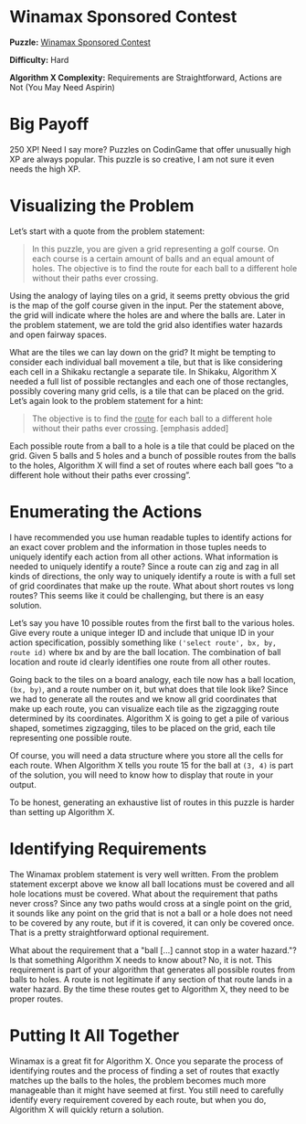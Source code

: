 # Winamax Sponsored Contest

__Puzzle:__ [Winamax Sponsored Contest](https://www.codingame.com/training/hard/winamax-sponsored-contest)

__Difficulty:__ Hard

__Algorithm X Complexity:__ Requirements are Straightforward, Actions are Not (You May Need Aspirin)

# Big Payoff

250 XP! Need I say more? Puzzles on CodinGame that offer unusually high XP are always popular. This puzzle is so creative, I am not sure it even needs the high XP.

# Visualizing the Problem

Let’s start with a quote from the problem statement:

> In this puzzle, you are given a grid representing a golf course. On each course is a certain amount of balls and an equal amount of holes. The objective is to find the route for each ball to a different hole without their paths ever crossing.

Using the analogy of laying tiles on a grid, it seems pretty obvious the grid is the map of the golf course given in the input. Per the statement above, the grid will indicate where the holes are and where the balls are. Later in the problem statement, we are told the grid also identifies water hazards and open fairway spaces.

What are the tiles we can lay down on the grid? It might be tempting to consider each individual ball movement a tile, but that is like considering each cell in a Shikaku rectangle a separate tile. In Shikaku, Algorithm X needed a full list of possible rectangles and each one of those rectangles, possibly covering many grid cells, is a tile that can be placed on the grid. Let’s again look to the problem statement for a hint:

>The objective is to find the <ins>route</ins> for each ball to a different hole without their paths ever crossing. [emphasis added]

Each possible route from a ball to a hole is a tile that could be placed on the grid. Given 5 balls and 5 holes and a bunch of possible routes from the balls to the holes, Algorithm X will find a set of routes where each ball goes “to a different hole without their paths ever crossing”.

# Enumerating the Actions

I have recommended you use human readable tuples to identify actions for an exact cover problem and the information in those tuples needs to uniquely identify each action from all other actions. What information is needed to uniquely identify a route? Since a route can zig and zag in all kinds of directions, the only way to uniquely identify a route is with a full set of grid coordinates that make up the route. What about short routes vs long routes? This seems like it could be challenging, but there is an easy solution.

Let’s say you have 10 possible routes from the first ball to the various holes. Give every route a unique integer ID and include that unique ID in your action specification, possibly something like `('select route', bx, by, route id)` where bx and by are the ball location. The combination of ball location and route id clearly identifies one route from all other routes. 

Going back to the tiles on a board analogy, each tile now has a ball location, `(bx, by)`, and a route number on it, but what does that tile look like? Since we had to generate all the routes and we know all grid coordinates that make up each route, you can visualize each tile as the zigzagging route determined by its coordinates. Algorithm X is going to get a pile of various shaped, sometimes zigzagging, tiles to be placed on the grid, each tile representing one possible route.

Of course, you will need a data structure where you store all the cells for each route. When Algorithm X tells you route 15 for the ball at `(3, 4)` is part of the solution, you will need to know how to display that route in your output.

To be honest, generating an exhaustive list of routes in this puzzle is harder than setting up Algorithm X.

# Identifying Requirements

The Winamax problem statement is very well written. From the problem statement excerpt above we know all ball locations must be covered and all hole locations must be covered. What about the requirement that paths never cross? Since any two paths would cross at a single point on the grid, it sounds like any point on the grid that is not a ball or a hole does not need to be covered by any route, but if it is covered, it can only be covered once. That is a pretty straightforward optional requirement.

What about the requirement that a "ball [...] cannot stop in a water hazard."? Is that something Algorithm X needs to know about? No, it is not. This requirement is part of your algorithm that generates all possible routes from balls to holes. A route is not legitimate if any section of that route lands in a water hazard. By the time these routes get to Algorithm X, they need to be proper routes.

# Putting It All Together

Winamax is a great fit for Algorithm X. Once you separate the process of identifying routes and the process of finding a set of routes that exactly matches up the balls to the holes, the problem becomes much more manageable than it might have seemed at first. You still need to carefully identify every requirement covered by each route, but when you do, Algorithm X will quickly return a solution.

